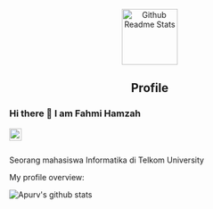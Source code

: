 <p align="center">
 <img width="100px" src="https://res.cloudinary.com/anuraghazra/image/upload/v1594908242/logo_ccswme.svg" align="center" alt="Github Readme Stats" />
 <h2 align="center">Profile</h2>
</p>

### Hi there 👋 I am Fahmi Hamzah

<a href="https://www.linkedin.com/in/fahmihamzaah/">
  <img align="left" alt="Apurv's LinkdeIN" width="22px" src="https://cdn.jsdelivr.net/npm/simple-icons@v3/icons/linkedin.svg" />
</a>
<br />
<br />

<div>
 <p>

Seorang mahasiswa Informatika di Telkom University
   

<div><p>My profile overview: </p></div>

![Apurv's github stats](https://github-readme-stats.vercel.app/api?username=fahmihamzah84&show_icons=true)
<br />
<br />
<br />
